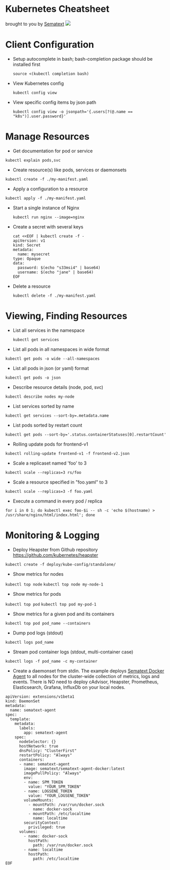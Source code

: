 # Kubernetes Cheatsheet
brought to you by [Sematext](https://sematext.com/kubernetes) ![](https://sematext.com/wp-content/uploads/2017/01/octi-footer-circle.png) 
# Client Configuration

- Setup autocomplete in bash; bash-completion package should be installed first
  
  `source <(kubectl completion bash)`

- View Kubernetes config
  
  `kubectl config view`

- View specific config items by json path

  `kubectl config view -o jsonpath='{.users[?(@.name == "k8s")].user.password}'`
 
# Manage Resources
- Get documentation for pod or service

 `kubectl explain pods,svc`

- Create resource(s) like pods, services or daemonsets

 `kubectl create -f ./my-manifest.yaml`

- Apply a configuration to a resource

 `kubectl apply -f ./my-manifest.yaml`

- Start a single instance of Nginx

  `kubectl run nginx --image=nginx`

- Create a secret with several keys

	```
	cat <<EOF | kubectl create -f -
	apiVersion: v1
	kind: Secret
	metadata:
	  name: mysecret
	type: Opaque
	data:
	  password: $(echo "s33msi4" | base64)
	  username: $(echo "jane" | base64)
	EOF
	```

- Delete a resource
  
  `kubectl delete -f ./my-manifest.yaml`

# Viewing, Finding Resources

- List all services in the namespace

  `kubectl get services`

- List all pods in all namespaces in wide format

 `kubectl get pods -o wide --all-namespaces`

- List all pods in json (or yaml) format

 `kubectl get pods -o json`

- Describe resource details (node, pod, svc)

 `kubectl describe nodes my-node`

- List services sorted by name

 `kubectl get services --sort-by=.metadata.name`

- List pods sorted by restart count

 `kubectl get pods --sort-by='.status.containerStatuses[0].restartCount'`

- Rolling update pods for frontend-v1

 `kubectl rolling-update frontend-v1 -f frontend-v2.json`

- Scale a replicaset named 'foo' to 3

 `kubectl scale --replicas=3 rs/foo`

- Scale a resource specified in "foo.yaml" to 3

 `kubectl scale --replicas=3 -f foo.yaml`

- Execute a command in every pod / replica 

 `for i in 0 1; do kubectl exec foo-$i -- sh -c 'echo $(hostname) > /usr/share/nginx/html/index.html'; done`

# Monitoring & Logging

- Deploy Heapster from Github repository 
https://github.com/kubernetes/heapster

 `kubectl create -f deploy/kube-config/standalone/`

- Show metrics for nodes

 `kubectl top node`
 `kubectl top node my-node-1`

- Show metrics for pods
 
 `kubectl top pod`
 `kubectl top pod my-pod-1`

- Show metrics for a given pod and its containers

 `kubectl top pod pod_name --containers`

- Dump pod logs (stdout)

 `kubectl logs pod_name`

- Stream pod container logs 
(stdout, multi-container case)

 `kubectl logs -f pod_name -c my-container`

- Create a daemonset from stdin. The example deploys [Sematext Docker Agent](https://sematext.com/kuberntes) to all nodes for the cluster-wide collection of metrics, logs and events. There is NO need to deploy cAdvisor, Heapster, Prometheus, Elasticsearch, Grafana, InfluxDb on your local nodes.

```
apiVersion: extensions/v1beta1
kind: DaemonSet
metadata:
  name: sematext-agent
spec:
  template:
    metadata:
      labels:
        app: sematext-agent
    spec:
      nodeSelector: {}
      hostNetwork: true
      dnsPolicy: "ClusterFirst"
      restartPolicy: "Always"
      containers:
      - name: sematext-agent
        image: sematext/sematext-agent-docker:latest
        imagePullPolicy: "Always"
        env:
        - name: SPM_TOKEN
          value: "YOUR_SPM_TOKEN"
        - name: LOGSENE_TOKEN
          value: "YOUR_LOGSENE_TOKEN"
        volumeMounts:
          - mountPath: /var/run/docker.sock
            name: docker-sock
          - mountPath: /etc/localtime
            name: localtime
        securityContext:
          privileged: true
      volumes:
        - name: docker-sock
          hostPath:
            path: /var/run/docker.sock
        - name: localtime
          hostPath:
            path: /etc/localtime
EOF
